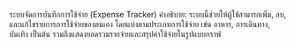ระบบจัดการบันทึกการใช้จ่าย (Expense Tracker)
คำอธิบาย: ระบบนี้ช่วยให้ผู้ใช้สามารถเพิ่ม, ลบ, และแก้ไขรายการการใช้จ่ายของตนเอง โดยแบ่งตามประเภทการใช้จ่าย เช่น อาหาร, การเดินทาง, บันเทิง เป็นต้น รวมถึงแสดงยอดรวมรายจ่ายและสรุปค่าใช้จ่ายในรูปแบบกราฟ
